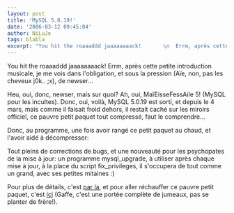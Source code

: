 ```yaml
---
layout: post
title: 'MySQL 5.0.19!'
date: '2006-03-12 09:45:04'
author: NiLuJe
tags: blabla
excerpt: "You hit the roaaaddd jaaaaaaaack!       \n  Errm, après cette petite introduction musicale, je me vois dans l'obligation, et sous la pression (Aïe, non, pas les cheveux j0k.. ;x), de newser...  \n  \n  Heu, oui, donc, newser, mais sur quoi? Ah, oui, MaïEisseFessAile 5! (MySQL pour les incultes). Donc, oui, voilà, MySQL 5.0.19 est sorti, et depuis le 4      …"
---
```


You hit the roaaaddd jaaaaaaaack!
  Errm, après cette petite introduction musicale, je me vois dans l'obligation, et sous la pression (Aïe, non, pas les cheveux j0k.. ;x), de newser...

  Heu, oui, donc, newser, mais sur quoi? Ah, oui, MaïEisseFessAile 5! (MySQL pour les incultes). Donc, oui, voilà, MySQL 5.0.19 est sorti, et depuis le 4 mars, mais comme il faisait froid dehors, il restait caché sur les miroirs officiel, ce pauvre petit paquet tout compressé, faut le comprendre...

  Donc, au programme, une fois avoir rangé ce petit paquet au chaud, et l'avoir aidé à décompresser:

  Tout pleins de corrections de bugs, et une nouveauté pour les psychopates de la mise à jour: un programme mysql_upgrade, à utiliser après chaque mise à jour, à la place du script fix_privileges, il s'occupera de tout comme un grand, avec ses petites mitaines :)

  Pour plus de détails, c'est [par la](http://dev.mysql.com/doc/refman/5.0/en/news-5-0-19.html), et pour aller réchauffer ce pauvre petit paquet, c'est [ici](http://dev.mysql.com/downloads/mysql/5.0.html) (Gaffe, c'est une portée complète de jumeaux, pas se planter de frère!).
